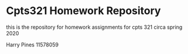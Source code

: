 # Cpts321 Homework Repository

this is the repository for homework assignments for cpts 321 circa spring 2020 

Harry Pines
11578059